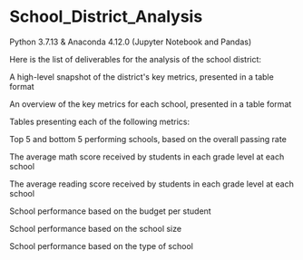 # School_District_Analysis
Python 3.7.13  &amp;  Anaconda 4.12.0    (Jupyter Notebook and Pandas)

Here is the list of deliverables for the analysis of the school district: 

A high-level snapshot of the district's key metrics, presented in a table format

An overview of the key metrics for each school, presented in a table format

Tables presenting each of the following metrics:

Top 5 and bottom 5 performing schools, based on the overall passing rate

The average math score received by students in each grade level at each school

The average reading score received by students in each grade level at each school

School performance based on the budget per student

School performance based on the school size 

School performance based on the type of school
